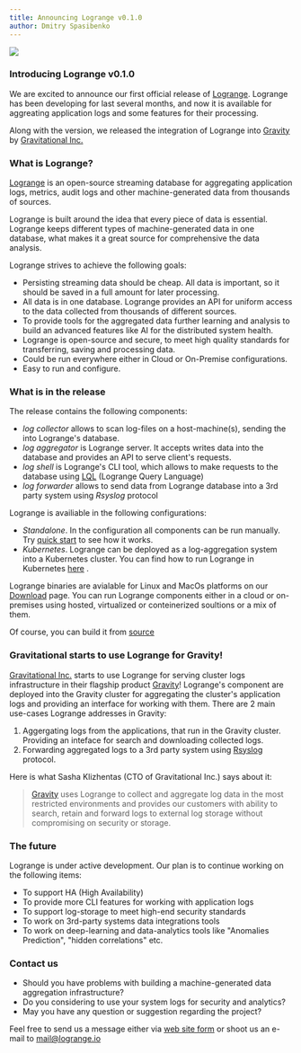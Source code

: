 ```yaml
---
title: Announcing Logrange v0.1.0 
author: Dmitry Spasibenko
---
```

![](https://raw.githubusercontent.com/logrange/website/master/blog/assets/Logrange-Logo-S.png)

### Introducing Logrange v0.1.0
We are excited to announce our first official release of [Logrange](https://www.github.com/logrange/logrange). Logrange has been developing for last several months, and now it is available for aggreating application logs and some features for their processing. 

Along with the version, we released the integration of Logrange into [Gravity](https://gravitational.com/gravity/) by [Gravitational Inc.](https://gravitational.com/)

### What is Logrange?
[Logrange](https://github.com/logrange/logrange) is an open-source streaming database for aggregating application logs, metrics, audit logs and other machine-generated data from thousands of sources.

Logrange is built around the idea that every piece of data is essential. Logrange keeps different types of machine-generated data in one database, what makes it a great source for comprehensive the data analysis.

Logrange strives to achieve the following goals:
- Persisting streaming data should be cheap. All data is important, so it should be saved in a full amount for later processing.
- All data is in one database. Logrange provides an API for uniform access to the data collected from thousands of different sources. 
- To provide tools for the aggregated data further learning and analysis to build an advanced features like AI for the distributed system health.
- Logrange is open-source and secure, to meet high quality standards for transferring, saving and processing data.
- Could be run everywhere either in Cloud or On-Premise configurations.
- Easy to run and configure.

### What is in the release
The release contains the following components:
- _log collector_ allows to scan log-files on a host-machine(s), sending the into Logrange's database. 
- _log aggregator_ is Logrange server. It accepts writes data into the database and provides an API to serve client's requests.
- _log shell_ is Logrange's CLI tool, which allows to make requests to the database using  [LQL](link) (Logrange Query Language)
- _log forwarder_ allows to send data from Logrange database into a 3rd party system using _Rsyslog_ protocol

Logrange is availiable in the following configurations: 
- _Standalone_. In the configuration all components can be run manually. Try [quick start](https://github.com/logrange/logrange#quick-start) to see how it works.
- _Kubernetes_. Logrange can be deployed as a log-aggregation system into a Kubernetes cluster. You can find how to run Logrange in Kubernetes [here](https://github.com/logrange/k8s) .

Logrange binaries are avialable for Linux and MacOs platforms on our [Download](link) page. You can run Logrange components either in a cloud or on-premises using hosted, virtualized or conteinerized soultions or a mix of them.

Of course, you can build it from [source](https://github.com/logrange/logrange)

### Gravitational starts to use Logrange for Gravity!
[Gravitational Inc.](https://gravitational.com/) starts to use Logrange for serving cluster logs infrastructure in their flagship product [Gravity](https://gravitational.com/gravity/)! Logrange's component are deployed into the Gravity cluster for aggregating the cluster's application logs and providing an interface for working with them. There are 2 main use-cases Logrange addresses in Gravity:
1. Aggergating logs from the applications, that run in the Gravity cluster. Providing an inteface for search and downloading collected logs.
2. Forwarding aggregated logs to a 3rd party system using [Rsyslog](https://en.wikipedia.org/wiki/Rsyslog) protocol.

Here is what Sasha Klizhentas (CTO of Gravitational Inc.) says about it:

> [Gravity](https://gravitational.com/gravity) uses Logrange to collect and aggregate log data in the most restricted environments and provides
> our customers with ability to search, retain and forward logs to external log storage without compromising on security or storage.

### The future
Logrange is under active development. Our plan is to continue working on the following items:
- To support HA (High Availability)
- To provide more CLI features for working with application logs
- To support log-storage to meet high-end security standards
- To work on 3rd-party systems data integrations tools
- To work on deep-learning and data-analytics tools like "Anomalies Prediction", "hidden correlations" etc.

### Contact us
- Should you have problems with building a machine-generated data aggregation infrastructure? 
- Do you considering to use your system logs for security and analytics? 
- May you have any question or suggestion regarding the project? 

Feel free to send us a message either via [web site form](https://www.logrange.io#contact-us) or shoot us an e-mail to mail@logrange.io 
